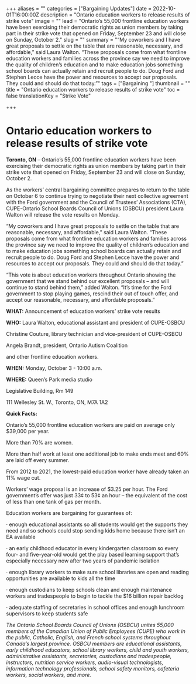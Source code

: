 +++
aliases = ""
categories = ["Bargaining Updates"]
date = 2022-10-01T16:00:00Z
description = "Ontario education workers to release results of strike vote"
image = ""
lead = "Ontario’s 55,000 frontline education workers have been exercising their democratic rights as union members by taking part in their strike vote that opened on Friday, September 23 and will close on Sunday, October 2."
slug = ""
summary = "“My coworkers and I have great proposals to settle on the table that are reasonable, necessary, and affordable,” said Laura Walton. “These proposals come from what frontline education workers and families across the province say we need to improve the quality of children’s education and to make education jobs something school boards can actually retain and recruit people to do. Doug Ford and Stephen Lecce have the power and resources to accept our proposals. They could and should do that today.”"
tags = ["Bargaining "]
thumbnail = ""
title = "Ontario education workers to release results of strike vote"
toc = false
translationKey = "Strike Vote"

+++
# **Ontario education workers to release results of strike vote**

**Toronto, ON** – Ontario’s 55,000 frontline education workers have been exercising their democratic rights as union members by taking part in their strike vote that opened on Friday, September 23 and will close on Sunday, October 2.

As the workers’ central bargaining committee prepares to return to the table on October 6 to continue trying to negotiate their next collective agreement with the Ford government and the Council of Trustees’ Associations (CTA), CUPE-Ontario School Boards Council of Unions (OSBCU) president Laura Walton will release the vote results on Monday.

“My coworkers and I have great proposals to settle on the table that are reasonable, necessary, and affordable,” said Laura Walton. “These proposals come from what frontline education workers and families across the province say we need to improve the quality of children’s education and to make education jobs something school boards can actually retain and recruit people to do. Doug Ford and Stephen Lecce have the power and resources to accept our proposals. They could and should do that today.”

“This vote is about education workers throughout Ontario showing the government that we stand behind our excellent proposals – and will continue to stand behind them,” added Walton. “It’s time for the Ford government to stop playing games, rescind their out of touch offer, and accept our reasonable, necessary, and affordable proposals.”

**WHAT:** Announcement of education workers’ strike vote results

**WHO:** Laura Walton, educational assistant and president of CUPE-OSBCU

Christine Couture, library technician and vice-president of CUPE-OSBCU

Angela Brandt, president, Ontario Autism Coalition

and other frontline education workers.

**WHEN:** Monday, October 3 - 10:00 a.m.

**WHERE:** Queen’s Park media studio

Legislative Building, Rm 149

111 Wellesley St. W., Toronto, ON, M7A 1A2

**Quick Facts:**

Ontario’s 55,000 frontline education workers are paid on average only $39,000 per year.

More than 70% are women.

More than half work at least one additional job to make ends meet and 60% are laid off every summer.

From 2012 to 2021, the lowest-paid education worker have already taken an 11% wage cut.

Workers’ wage proposal is an increase of $3.25 per hour. The Ford government’s offer was just 33¢ to 53¢ an hour – the equivalent of the cost of less than one tank of gas per month.

Education workers are bargaining for guarantees of:

· enough educational assistants so all students would get the supports they need and so schools could stop sending kids home because there isn’t an EA available

· an early childhood educator in every kindergarten classroom so every four- and five-year-old would get the play based learning support that’s especially necessary now after two years of pandemic isolation

· enough library workers to make sure school libraries are open and reading opportunities are available to kids all the time

· enough custodians to keep schools clean and enough maintenance workers and tradespeople to begin to tackle the $16 billion repair backlog

· adequate staffing of secretaries in school offices and enough lunchroom supervisors to keep students safe

_The Ontario School Boards Council of Unions (OSBCU) unites 55,000 members of the Canadian Union of Public Employees (CUPE) who work in the public, Catholic, English, and French school systems throughout Canada’s largest province. OSBCU members are educational assistants, early childhood educators, school library workers, child and youth workers, administrative assistants, secretaries, custodians and tradespeople, instructors, nutrition service workers, audio-visual technologists, information technology professionals, school safety monitors, cafeteria workers, social workers, and more._